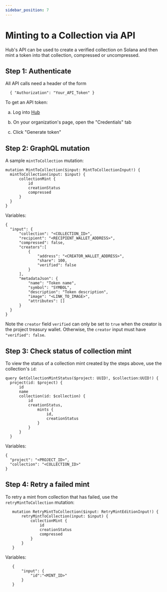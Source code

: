 ```yaml
---
sidebar_position: 7
---
```


Minting to a Collection via API
============

Hub's API can be used to create a verified collection on Solana and then mint a token into that collection, compressed or uncompressed.

## Step 1: Authenticate

All API calls need a header of the form
```
  { "Authorization": "Your_API_Token" }
```

To get an API token:
    
  &nbsp; a. Log into [Hub](https://hub.holaplex.com/)

  &nbsp; b. On your organization's page, open the "Credentials" tab

  &nbsp; c. Click "Generate token"

  ## Step 2: GraphQL mutation

  A sample `mintToCollection` mutation:
  ```
  mutation MintToCollection($input: MintToCollectionInput!) {
    mintToCollection(input: $input) {
        collectionMint {
            id
            creationStatus
            compressed
        }
    }
  }
  ```
  Variables:
  ```
  {
    "input": {
        "collection": "<COLLECTION_ID>",
        "recipient": "<RECIPIENT_WALLET_ADDRESS>",
        "compressed": false,
        "creators":[
            {
                "address": "<CREATOR_WALLET_ADDRESS>",
                "share": 100,
                "verified": false
            }
        ],
        "metadataJson": {
            "name": "Token name",
            "symbol": "SYMBOL",
            "description": "Token description",
            "image": "<LINK_TO_IMAGE>",
            "attributes": []
        }
    }
  }
  ```

  Note the `creator` field `verified` can only be set to `true` when the creator is the project treasury wallet. Otherwise, the `creator` input must have `"verified": false`.

  ## Step 3: Check status of collection mint
  
  To view the status of a collection mint created by the steps above, use the collection's `id`:
  ```
  query GetCollectionMintStatus($project: UUID!, $collection:UUID!) {
    project(id: $project) {
        id
        name
        collection(id: $collection) {
            id
            creationStatus,
      			mints {
                    id,
                    creationStatus
                }
            }
        }
    }
  ```
  Variables:
  ```
  {
    "project": "<PROJECT_ID>",
    "collection": "<COLLECTION_ID>"
  }
  ```

 ## Step 4: Retry a failed mint

 To retry a mint from collection that has failed, use the `retryMintToCollection` mutation:
 ```
    mutation RetryMintToCollection($input: RetryMintEditionInput!) {
        retryMintToCollection(input: $input) {
            collectionMint {
                id
                creationStatus
                compressed
            }
        }
    }
 ```
 Variables:
 ```
    {
        "input": {
            "id":"<MINT_ID>"
        }
    }
```